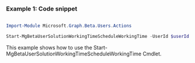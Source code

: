 ### Example 1: Code snippet

```powershell

Import-Module Microsoft.Graph.Beta.Users.Actions

Start-MgBetaUserSolutionWorkingTimeScheduleWorkingTime -UserId $userId

```
This example shows how to use the Start-MgBetaUserSolutionWorkingTimeScheduleWorkingTime Cmdlet.

